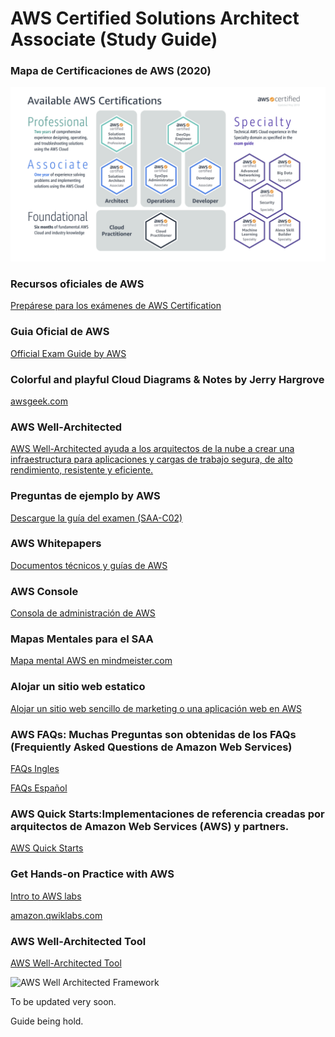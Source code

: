 # AWS Certified Solutions Architect Associate (Study Guide)

### Mapa de Certificaciones de AWS (2020)

![certs](aws-certs-map2.png)

### Recursos oficiales de AWS

[Prepárese para los exámenes de AWS Certification](https://aws.amazon.com/es/certification/certification-prep/?nc2=sb_ce_ep)

### Guia Oficial de AWS

[Official Exam Guide by AWS](https://d1.awsstatic.com/training-and-certification/docs-sa-assoc/AWS-Certified-Solutions-Architect-Associate_Exam-Guide.pdf)

### Colorful and playful Cloud Diagrams & Notes by Jerry Hargrove

[awsgeek.com](https://www.awsgeek.com/)

### AWS Well-Architected

[AWS Well-Architected ayuda a los arquitectos de la nube a crear una infraestructura para aplicaciones y cargas de trabajo segura, de alto rendimiento, resistente y eficiente.](https://aws.amazon.com/es/architecture/well-architected/?wa-lens-whitepapers.sort-by=item.additionalFields.sortDate&wa-lens-whitepapers.sort-order=desc)

### Preguntas de ejemplo by AWS
[Descargue la guía del examen (SAA-C02)](https://d1.awsstatic.com/training-and-certification/docs-sa-assoc/AWS-Certified-Solutions-Architect-Associate_Sample-Questions.pdf)


### AWS Whitepapers
[Documentos técnicos y guías de AWS](https://aws.amazon.com/es/whitepapers/?whitepapers-main.sort-by=item.additionalFields.sortDate&whitepapers-main.sort-order=desc)


### AWS Console
[Consola de administración de AWS](https://aws.amazon.com/es/console/)

### Mapas Mentales para el SAA
[Mapa mental AWS en mindmeister.com](https://www.mindmeister.com/es/1179061789/aws-certified-solutions-architect-associate)

### Alojar un sitio web estatico
[Alojar un sitio web sencillo de marketing o una aplicación web en AWS](https://aws.amazon.com/es/getting-started/hands-on/host-static-website/)

### AWS FAQs: Muchas Preguntas son obtenidas de los FAQs (Frequiently Asked Questions de Amazon Web Services)
[FAQs Ingles](https://aws.amazon.com/faqs/?nc1=h_ls)

[FAQs Español](https://aws.amazon.com/es/faqs/?nc1=h_ls)

### AWS Quick Starts:Implementaciones de referencia creadas por arquitectos de Amazon Web Services (AWS) y partners.

[AWS Quick Starts](https://aws.amazon.com/quickstart/?nc1=h_ls&solutions-all.sort-by=item.additionalFields.sortDate&solutions-all.sort-order=desc&awsf.filter-tech-category=*all&awsf.filter-industry=*all&awsf.filter-source-category=*all&awsf.filter-content-type=*all)

### Get Hands-on Practice with AWS

[Intro to AWS labs](https://aws.amazon.com/training/intro-to-aws-labs/)

[amazon.qwiklabs.com](https://amazon.qwiklabs.com/)

### AWS Well-Architected Tool
[AWS Well-Architected Tool](https://us-west-2.console.aws.amazon.com/wellarchitected/home?region=us-west-2#/welcome)

![AWS Well Architected Framework](waf-en-español.jpg)

To be updated very soon.

Guide being hold.


